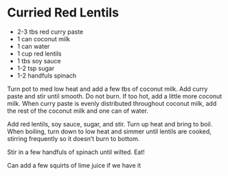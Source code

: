 # Curried Red Lentils

- 2-3 tbs red curry paste
- 1 can coconut milk
- 1 can water
- 1 cup red lentils
- 1 tbs soy sauce
- 1-2 tsp sugar
- 1-2 handfuls spinach

Turn pot to med low heat and add a few tbs of coconut milk. Add curry paste and stir until smooth. Do not burn. If too hot, add a little more coconut milk. When curry paste is evenly distributed throughout coconut milk, add the rest of the coconut milk and one can of water.

Add red lentils, soy sauce, sugar, and stir. Turn up heat and bring to boil. When boiling, turn down to low heat and simmer until lentils are cooked, stirring frequently so it doesn’t burn to bottom.

Stir in a few handfuls of spinach until wilted. Eat!

Can add a few squirts of lime juice if we have it
